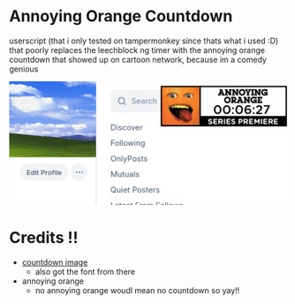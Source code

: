 # Annoying Orange Countdown
userscript (that i only tested on tampermonkey since thats what i used :D) that poorly replaces the leechblock ng timer with the annoying orange countdown that showed up on cartoon network, because im a comedy genious

![the Annoying Orange Countdown showing up on bluesky, the timer's at "00\:06\:27"](orange.png)

# Credits !!
- [countdown image](https://www.deviantart.com/carlosoof10/art/Annoying-Orange-Series-Premiere-Countdown-Banner-964564158)
  - also got the font from there
- annoying orange
  - no annoying orange woudl mean no countdown so yay!!
